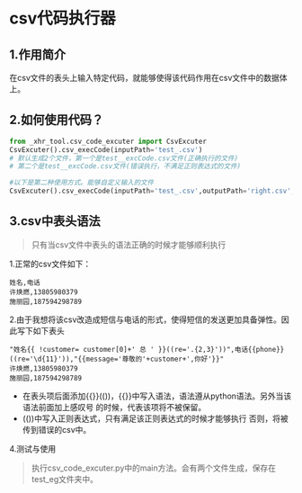 # csv代码执行器

## 1.作用简介
在csv文件的表头上输入特定代码，就能够使得该代码作用在csv文件中的数据体上。

## 2.如何使用代码？
```python
from _xhr_tool.csv_code_excuter import CsvExcuter
CsvExcuter().csv_execCode(inputPath='test_.csv')
# 默认生成2个文件，第一个是test__excCode.csv文件(正确执行的文件)
# 第二个是test__excCode.csv文件(错误执行，不满足正则表达式的文件)

#以下是第二种使用方式。能够自定义输入的文件
CsvExcuter().csv_execCode(inputPath='test_.csv',outputPath='right.csv',err_outputPath='err.csv')
```


## 3.csv中表头语法
> 只有当csv文件中表头的语法正确的时候才能够顺利执行

1.正常的csv文件如下：
```csv
姓名,电话
许焕燃,13805980379
施丽园,187594298789
```

2.由于我想将该csv改造成短信与电话的形式，使得短信的发送更加具备弹性。因此写下如下表头
```csv
"姓名{{ !customer= customer[0]+' 总 ' }}((re='.{2,3}'))",电话{{phone}}((re='\d{11}')),"{{message='尊敬的'+customer+',你好'}}"
许焕燃,13805980379
施丽园,187594298789
```
* 在表头项后面添加{{}}(())，{{}}中写入语法，语法遵从python语法。另外当该语法前面加上感叹号
的时候，代表该项将不被保留。
* (())中写入正则表达式，只有满足该正则表达式的时候才能够执行
否则，将被传到错误的csv中。

4.测试与使用
> 执行csv_code_excuter.py中的main方法。会有两个文件生成，保存在test_eg文件夹中。
